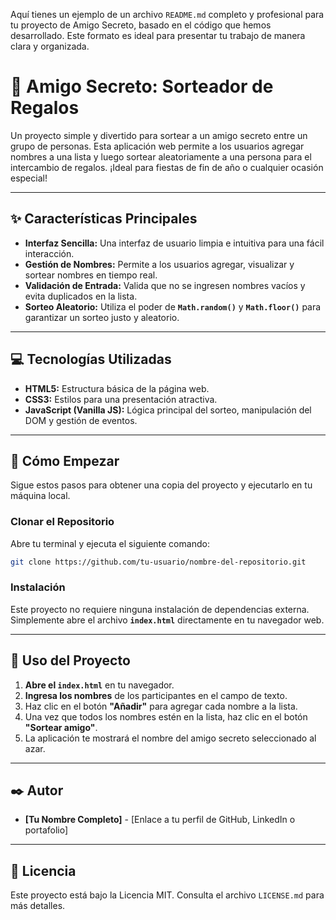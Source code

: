 Aquí tienes un ejemplo de un archivo `README.md` completo y profesional para tu proyecto de Amigo Secreto, basado en el código que hemos desarrollado. Este formato es ideal para presentar tu trabajo de manera clara y organizada.

# 🎅 Amigo Secreto: Sorteador de Regalos

Un proyecto simple y divertido para sortear a un amigo secreto entre un grupo de personas. Esta aplicación web permite a los usuarios agregar nombres a una lista y luego sortear aleatoriamente a una persona para el intercambio de regalos. ¡Ideal para fiestas de fin de año o cualquier ocasión especial\!

-----

## ✨ Características Principales

  * **Interfaz Sencilla:** Una interfaz de usuario limpia e intuitiva para una fácil interacción.
  * **Gestión de Nombres:** Permite a los usuarios agregar, visualizar y sortear nombres en tiempo real.
  * **Validación de Entrada:** Valida que no se ingresen nombres vacíos y evita duplicados en la lista.
  * **Sorteo Aleatorio:** Utiliza el poder de **`Math.random()`** y **`Math.floor()`** para garantizar un sorteo justo y aleatorio.

-----

## 💻 Tecnologías Utilizadas

  * **HTML5:** Estructura básica de la página web.
  * **CSS3:** Estilos para una presentación atractiva.
  * **JavaScript (Vanilla JS):** Lógica principal del sorteo, manipulación del DOM y gestión de eventos.

-----

## 🚀 Cómo Empezar

Sigue estos pasos para obtener una copia del proyecto y ejecutarlo en tu máquina local.

### Clonar el Repositorio

Abre tu terminal y ejecuta el siguiente comando:

```bash
git clone https://github.com/tu-usuario/nombre-del-repositorio.git
```

### Instalación

Este proyecto no requiere ninguna instalación de dependencias externa. Simplemente abre el archivo **`index.html`** directamente en tu navegador web.

-----

## 🎁 Uso del Proyecto

1.  **Abre el `index.html`** en tu navegador.
2.  **Ingresa los nombres** de los participantes en el campo de texto.
3.  Haz clic en el botón **"Añadir"** para agregar cada nombre a la lista.
4.  Una vez que todos los nombres estén en la lista, haz clic en el botón **"Sortear amigo"**.
5.  La aplicación te mostrará el nombre del amigo secreto seleccionado al azar.

-----

## ✒️ Autor

  * **[Tu Nombre Completo]** - [Enlace a tu perfil de GitHub, LinkedIn o portafolio]

-----

## 📄 Licencia

Este proyecto está bajo la Licencia MIT. Consulta el archivo `LICENSE.md` para más detalles.
